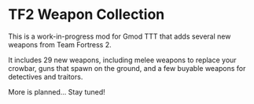 # TF2 Weapon Collection
This is a work-in-progress mod for Gmod TTT that adds several new weapons from Team Fortress 2.

It includes 29 new weapons, including melee weapons to replace your crowbar, guns that spawn on the ground, and a few buyable weapons for detectives and traitors.

More is planned... Stay tuned!
